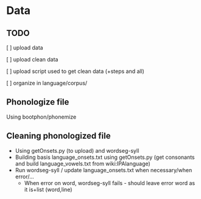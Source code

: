 # Data

## TODO

[ ] upload data

[ ] upload clean data

[ ] upload script used to get clean data (+steps and all)

[ ] organize in language/corpus/

## Phonologize file

Using bootphon/phonemize

## Cleaning phonologized file

- Using getOnsets.py (to upload) and wordseg-syll
- Building basis language_onsets.txt using getOnsets.py (get consonants and build language_vowels.txt from wiki:IPAlanguage)
- Run wordseg-syll / update language_onsets.txt when necessary/when error/...
  - When error on word, wordseg-syll fails - should leave error word as it is+list (word,line)
